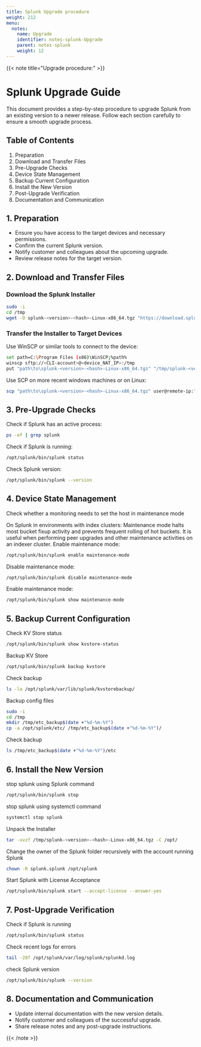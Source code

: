 ```yaml
---
title: Splunk Upgrade procedure
weight: 212
menu:
  notes:
    name: Upgrade
    identifier: notes-splunk-Upgrade
    parent: notes-splunk
    weight: 12
---
```


<div style="display: block; width: 100%; max-width: none;">

<!-- Upgrade procedure: -->
{{< note title="Upgrade procedure:" >}}
# Splunk Upgrade Guide
This document provides a step-by-step procedure to upgrade Splunk from an existing version to a newer release. Follow each section carefully to ensure a smooth upgrade process.
## Table of Contents
1. Preparation
2. Download and Transfer Files
3. Pre-Upgrade Checks
4. Device State Management
5. Backup Current Configuration
6. Install the New Version
7. Post-Upgrade Verification
8. Documentation and Communication
## 1. Preparation
- Ensure you have access to the target devices and necessary permissions.
- Confirm the current Splunk version.
- Notify customer and colleagues about the upcoming upgrade.
- Review release notes for the target version.
## 2. Download and Transfer Files
### Download the Splunk Installer
```bash
sudo -i
cd /tmp
wget -O splunk-<version>-<hash>-Linux-x86_64.tgz "https://download.splunk.com/products/splunk/releases/<version>/linux/splunk-<version>-<hash>-Linux-x86_64.tgz"
```
### Transfer the Installer to Target Devices
Use WinSCP or similar tools to connect to the device:
```bash
set path=C:\Program Files (x86)\WinSCP;%path%
winscp sftp://<CLI-account>@<device_NAT_IP>:/tmp
put "path\to\splunk-<version>-<hash>-Linux-x86_64.tgz" "/tmp/splunk-<version>-<hash>-Linux-x86_64.tgz"
```
Use SCP on more recent windows machines or on Linux:
```bash
scp "path\to\splunk-<version>-<hash>-Linux-x86_64.tgz" user@remote-ip:"/tmp/splunk-<version>-<hash>-Linux-x86_64.tgz"
```
## 3. Pre-Upgrade Checks
Check if Splunk has an active process:
```bash
ps -ef | grep splunk
```
Check if Splunk is running:
```bash
/opt/splunk/bin/splunk status
```
Check Splunk version:
```bash
/opt/splunk/bin/splunk --version
```
## 4. Device State Management
Check whether a monitoring needs to set the host in maintenance mode

On Splunk in environments with index clusters: Maintenance mode halts most bucket fixup activity and prevents frequent rolling of hot buckets. It is useful when performing peer upgrades and other maintenance activities on an indexer cluster.
Enable maintenance mode:
```bash
/opt/splunk/bin/splunk enable maintenance-mode
```
Disable maintenance mode:
```bash
/opt/splunk/bin/splunk disable maintenance-mode
```
Enable maintenance mode:
```bash
/opt/splunk/bin/splunk show maintenance-mode
```

## 5. Backup Current Configuration
Check KV Store status
```bash
/opt/splunk/bin/splunk show kvstore-status
```
Backup KV Store
```bash
/opt/splunk/bin/splunk backup kvstore
```
Check backup
```bash
ls -la /opt/splunk/var/lib/splunk/kvstorebackup/
```
Backup config files
```bash
sudo -i
cd /tmp
mkdir /tmp/etc_backup$(date +"%d-%m-%Y")
cp -a /opt/splunk/etc/ /tmp/etc_backup$(date +"%d-%m-%Y")/
```
Check backup
```bash
ls /tmp/etc_backup$(date +"%d-%m-%Y")/etc
```

## 6. Install the New Version
stop splunk using Splunk command
```bash
/opt/splunk/bin/splunk stop
```
stop splunk using systemctl command
```bash
systemctl stop splunk
```
Unpack the Installer
```bash
tar -xvzf /tmp/splunk-<version>-<hash>-Linux-x86_64.tgz -C /opt/
```
Change the owner of the Splunk folder recursively with the account running Splunk
```bash
chown -R splunk.splunk /opt/splunk
```
Start Splunk with License Acceptance
```bash
/opt/splunk/bin/splunk start --accept-license --answer-yes
```
## 7. Post-Upgrade Verification
Check if Splunk is running
```bash
/opt/splunk/bin/splunk status
```
Check recent logs for errors
```bash
tail -20f /opt/splunk/var/log/splunk/splunkd.log
```
check Splunk version
```bash
/opt/splunk/bin/splunk --version
```
## 8. Documentation and Communication
- Update internal documentation with the new version details.
- Notify customer and colleagues of the successful upgrade.
- Share release notes and any post-upgrade instructions.

{{< /note >}}

</div>